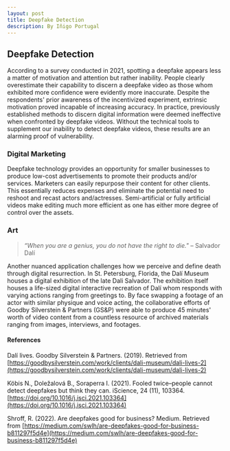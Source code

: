 ```yaml
---
layout: post
title: Deepfake Detection
description: By Iñigo Portugal
---
```


## Deepfake Detection
 
According to a survey conducted in 2021, spotting a deepfake appears less a matter of motivation and attention but rather inability. People clearly overestimate their capability to discern a deepfake video as those whom exhibited more confidence were evidently more inaccurate. Despite the respondents' prior awareness of the incentivized experiment, extrinsic motivation proved incapable of increasing accuracy. In practice, previously established methods to discern digital information were deemed ineffective when confronted by deepfake videos. Without the technical tools to supplement our inability to detect deepfake videos, these results are an alarming proof of vulnerability.
 
### Digital Marketing
 
Deepfake technology provides an opportunity for smaller businesses to produce low-cost advertisements to promote their products and/or services. Marketers can easily repurpose their content for other clients. This essentially reduces expenses and eliminate the potential need to reshoot and recast actors and/actresses. Semi-artificial or fully artificial videos make editing much more efficient as one has either more degree of control over the assets.
 
### Art
 
> _“When you are a genius, you do not have the right to die."_
– Salvador Dalí
 
Another nuanced application challenges how we perceive and define death through digital resurrection. In St. Petersburg, Florida, the Dalí Museum houses a digital exhibition of the late Dali Salvador. The exhibition itself houses a life-sized digital interactive recreation of Dalí whom responds with varying actions ranging from greetings to. By face swapping a footage of an actor with similar physique and voice acting, the collaborative efforts of Goodby Silverstein & Partners (GS&P) were able to produce 45 minutes' worth of video content from a countless resource of archived materials ranging from images, interviews, and footages.

#### References

Dalí lives. Goodby Silverstein & Partners. (2019). Retrieved from [https://goodbysilverstein.com/work/clients/dali-museum/dali-lives-2](https://goodbysilverstein.com/work/clients/dali-museum/dali-lives-2)

Köbis N., Doležalová B., Soraperra I. (2021). Fooled twice–people cannot detect deepfakes but think they can. iScience, 24 (11), 103364. [https://doi.org/10.1016/j.isci.2021.103364](https://doi.org/10.1016/j.isci.2021.103364)
 
Shroff, R. (2022). Are deepfakes good for business? Medium. Retrieved from [https://medium.com/swlh/are-deepfakes-good-for-business-b811297f5d4e](https://medium.com/swlh/are-deepfakes-good-for-business-b811297f5d4e)
